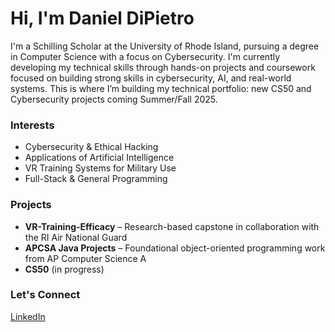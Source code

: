 # Hi, I'm Daniel DiPietro

I'm a Schilling Scholar at the University of Rhode Island, pursuing a degree in Computer Science with a focus on Cybersecurity. I'm currently developing my technical skills through hands-on projects and coursework focused on building strong skills in cybersecurity, AI, and real-world systems. This is where I’m building my technical portfolio: new CS50 and Cybersecurity projects coming Summer/Fall 2025.  

### Interests
- Cybersecurity & Ethical Hacking
- Applications of Artificial Intelligence
- VR Training Systems for Military Use
- Full-Stack & General Programming

### Projects
- **VR-Training-Efficacy** – Research-based capstone in collaboration with the RI Air National Guard
- **APCSA Java Projects** – Foundational object-oriented programming work from AP Computer Science A
- **CS50** (in progress)

### Let's Connect
[LinkedIn](https://www.linkedin.com/in/daniel-dipietro-b4326b369/)
